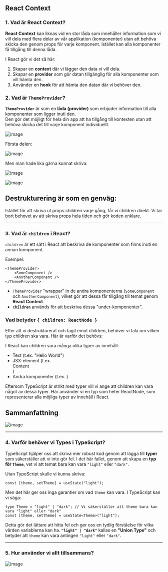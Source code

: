 


## React Context 

### **1. Vad är React Context?**

**React Context** kan liknas vid en stor låda som innehåller information som vi vill dela med flera delar av vår applikation 
(komponenter) utan att behöva skicka den genom props för varje komponent. Istället kan alla komponenter få tillgång till
denna låda. 

I React gör vi det så här:
1. Skapar en **context** där vi lägger den data vi vill dela.
2. Skapar en **provider** som gör datan tillgänglig för alla komponenter som vill hämta den. 
3. Använder en **hook** för att hämta den datan där vi behöver den.

### **2. Vad är `ThemeProvider`?**

**`ThemeProvider`** är som en **låda (provider)** som erbjuder information till alla komponenter som ligger inuti den.  
Den gör det möjligt för hela din app att ha tillgång till kontexten utan att behöva skicka det till varje komponent individuellt.

![image](https://github.com/user-attachments/assets/3799713d-fdd3-4d9b-9e15-fdcede8929e0)

Första delen:

![image](https://github.com/user-attachments/assets/96969f0e-5600-4168-acf5-df8a24930634)

Men man hade lika gärna kunnat skriva: 

![image](https://github.com/user-attachments/assets/dacaf3f4-4078-4fc8-b186-606098c84ee5)

![image](https://github.com/user-attachments/assets/db304f98-2bcf-4561-b36c-e8018817eab0)

## Destrukturering är som en genväg:
Istället för att skriva ut props.children varje gång, får vi children direkt.
Vi tar bort behovet av att skriva props hela tiden och gör koden enklare.

--- 
### **3. Vad är `children` i React?**

`children` är ett sätt i React att beskriva de komponenter som finns inuti en annan komponent. 

Exempel:
```tsx
<ThemeProvider>
    <SomeComponent />
    <AnotherComponent />
</ThemeProvider>
```

- `ThemeProvider` "wrappar" in de andra komponenterna (`SomeComponent` och `AnotherComponent`), vilket gör att dessa får tillgång till temat genom **React Context**.
- **`children`** används för att beskriva dessa "under-komponenter".

### Vad betyder ``` { children: ReactNode } ```
Efter att vi destrukturerat och tagit emot children, behöver vi tala om vilken typ children ska vara. Här är varför det behövs:

I React kan children vara många olika typer av innehåll:

- Text (t.ex. "Hello World")
- JSX-element (t.ex. <div>Content</div>)
- Andra komponenter (t.ex. <SomeComponent />)

Eftersom TypeScript är strikt med typer vill vi ange att children kan vara något av dessa typer. Här använder vi en typ som heter ReactNode,
 som representerar alla möjliga typer av innehåll i React.

## Sammanfattning

![image](https://github.com/user-attachments/assets/b29b8cd8-b196-4dbd-9bdb-38a1dda688cc)

---

### **4. Varför behöver vi Types i TypeScript?**

TypeScript hjälper oss att skriva mer robust kod genom att lägga till **typer** som säkerställer att vi inte gör fel. I det här fallet, genom att skapa en **typ för `Theme`**, vet vi att temat bara kan vara `"light"` eller `"dark"`. 

Utan TypeScript skulle vi kunna skriva:
```tsx
const [theme, setTheme] = useState("light");
```

Men det här ger oss inga garantier om vad `theme` kan vara. I TypeScript kan vi säga:
```tsx
type Theme = "light" | "dark"; // Vi säkerställer att theme bara kan vara "light" eller "dark"
const [theme, setTheme] = useState<Theme>("light");
```

Detta gör det lättare att hitta fel och ger oss en tydlig förståelse för vilka värden variablerna kan ha. **`"light" | "dark"`** kallas en **"Union Type"** och betyder att `theme` kan vara antingen `"light"` eller `"dark"`.

---

### **5. Hur använder vi allt tillsammans?**

![image](https://github.com/user-attachments/assets/6f048650-fd0b-4f3b-bbde-cc3c32476304)

